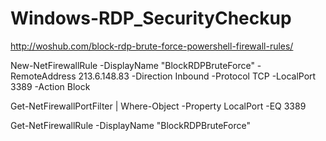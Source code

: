 # Windows-RDP_SecurityCheckup

http://woshub.com/block-rdp-brute-force-powershell-firewall-rules/

 New-NetFirewallRule -DisplayName "BlockRDPBruteForce" -RemoteAddress 213.6.148.83 -Direction Inbound -Protocol TCP -LocalPort 3389 -Action Block
 
  Get-NetFirewallPortFilter | Where-Object -Property LocalPort -EQ 3389
  
  
   Get-NetFirewallRule -DisplayName "BlockRDPBruteForce"
   
   